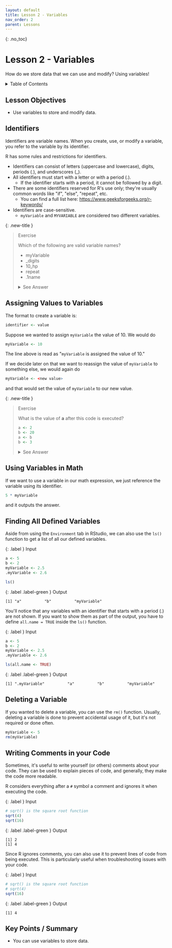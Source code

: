 ```yaml
---
layout: default
title: Lesson 2 - Variables
nav_order: 2
parent: Lessons
---
```


{: .no_toc}  
# Lesson 2 - Variables

How do we store data that we can use and modify? Using variables!

<details markdown="block">
  <summary>
    Table of Contents
  </summary>
  {: .text-delta }
- TOC
{:toc}
</details>

## Lesson Objectives
- Use variables to store and modify data.

<!-- ## Lesson Video
The following video demonstrates each of the steps outlined below in text.

<iframe height="416" width="100%" allowfullscreen frameborder=0 src="https://echo360.ca/media/a65689c0-c35c-4f33-9c12-f0ac97883f54/public?autoplay=false&automute=false"></iframe>
[View original here.](https://echo360.ca/media/a65689c0-c35c-4f33-9c12-f0ac97883f54/public?autoplay=false&automute=false) -->

## Identifiers

Identifiers are variable names. When you create, use, or modify a variable, you refer to the variable by its identifier.

R has some rules and restrictions for identifiers.
- Identifiers can consist of letters (uppercase and lowercase), digits, periods (.), and underscores (_).
- All identifiers must start with a letter or with a period (.).
  - If the identifier starts with a period, it cannot be followed by a digit.
- There are some identifiers reserved for R's use only; they're usually common words like "if", "else", "repeat", etc.
  - You can find a full list here: <https://www.geeksforgeeks.org/r-keywords/>
- Identifiers are case-sensitive.
  - `myVariable` and `MYVARIABLE` are considered two different variables.

{: .new-title }
> Exercise                                             <!-- This is where you edit the title -->
> 
> Which of the following are valid variable names?
>
> - myVariable
> - _digits
> - 10_hp
> - repeat
> - .1name
>
> <details>
>   <summary> See Answer </summary>
>   <div markdown="1">
>   {: .note-title }                                   
> > Answer
> > 
> > - myVariable is a valid variable name.
> > - _digits is **not** a valid variable because it begins with an underscore.
> > - 10_hp is **not** a valid variable name because it begins with a digit.
> > - repeat is **not** a valid variable name because it's one of R's reserved keywords.
> > - .1name is **not** a valid variable name because the period is followed by a digit.
>   </div>
> </details>

## Assigning Values to Variables

The format to create a variable is:

```r
identifier <- value
```

Suppose we wanted to assign `myVariable` the value of 10. We would do

```r
myVariable <- 10
```

The line above is read as "`myVariable` is assigned the value of 10."

If we decide later on that we want to reassign the value of `myVariable` to something else, we would again do

```r  
myVariable <- <new value>
```

and that would set the value of `myVariable` to our new value.

{: .new-title }
> Exercise                                             <!-- This is where you edit the title -->
> 
> What is the value of **a** after this code is executed?
>
> ```r
> a <- 2
> b <- 20
> a <- b
> b <- 3
> ```
> 
> <details>
>   <summary> See Answer </summary>
>   <div markdown="1">
>   {: .note-title }                                   
> > Answer
> > 
> > The value of **a** is 20.
> > 
> > - Going step-by-step, **a** is assigned the value of 2.     (a = 2)  
> > - Then, **b** is assigned the value of 20.                  (a = 2, b = 20)  
> > - **a** is assigned the value of **b**, which is 20.            (a = 20, b = 10)  
> > - Finally, **b** is assigned the value of 3.                (a = 20, b = 3)
>   </div>
> </details>

## Using Variables in Math

If we want to use a variable in our math expression, we just reference the variable using its identifier.

```r
5 * myVariable
```

and it outputs the answer.

## Finding All Defined Variables

Aside from using the `Environment` tab in RStudio, we can also use the `ls()` function to get a list of all our defined variables.

<div class="code-example" markdown="1">

{: .label }
Input
```r
a <- 5
b <- 2
myVariable <- 2.5
.myVariable <- 2.6

ls()
```

{: .label .label-green }
Output
```
[1] "a"          "b"          "myVariable"
```
</div>

You'll notice that any variables with an identifier that starts with a period (.) are not shown. If you want to show them as part of the output, you have to define `all.name = TRUE` inside the `ls()` function.

<div class="code-example" markdown="1">

{: .label }
Input
```r
a <- 5
b <- 2
myVariable <- 2.5
.myVariable <- 2.6

ls(all.name <- TRUE)
```

{: .label .label-green }
Output
```
[1] ".myVariable"          "a"          "b"          "myVariable"
```
</div>

## Deleting a Variable

If you wanted to delete a variable, you can use the `rm()` function. Usually, deleting a variable is done to prevent accidental usage of it, but it's not required or done often.

```r
myVariable <- 5
rm(myVariable)
```

## Writing Comments in your Code

Sometimes, it's useful to write yourself (or others) comments about your code. They can be used to explain pieces of code, and generally, they make the code more readable.

R considers everything after a `#` symbol a comment and ignores it when executing the code.

<div class="code-example" markdown="1">

{: .label }
Input
```r
# sqrt() is the square root function
sqrt(4)
sqrt(16)
```

{: .label .label-green }
Output
```
[1] 2
[1] 4
```
</div>

Since R ignores comments, you can also use it to prevent lines of code from being executed. This is particularly useful when troubleshooting issues with your code.

<div class="code-example" markdown="1">

{: .label }
Input
```r
# sqrt() is the square root function
# sqrt(4)
sqrt(16)
```

{: .label .label-green }
Output
```
[1] 4
```

</div>

## Key Points / Summary

- You can use variables to store data.

